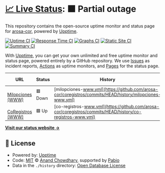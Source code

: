 # [📈 Live Status](https://status.coregistros.com): <!--live status--> **🟧 Partial outage**

This repository contains the open-source uptime monitor and status page for [arosa-cor](https://status.coregistros.com), powered by [Upptime](https://github.com/upptime/upptime).

[![Uptime CI](https://github.com/arosa-cor/coregistros/workflows/Uptime%20CI/badge.svg)](https://github.com/arosa-cor/coregistros/actions?query=workflow%3A%22Uptime+CI%22)
[![Response Time CI](https://github.com/arosa-cor/coregistros/workflows/Response%20Time%20CI/badge.svg)](https://github.com/arosa-cor/coregistros/actions?query=workflow%3A%22Response+Time+CI%22)
[![Graphs CI](https://github.com/arosa-cor/coregistros/workflows/Graphs%20CI/badge.svg)](https://github.com/arosa-cor/coregistros/actions?query=workflow%3A%22Graphs+CI%22)
[![Static Site CI](https://github.com/arosa-cor/coregistros/workflows/Static%20Site%20CI/badge.svg)](https://github.com/arosa-cor/coregistros/actions?query=workflow%3A%22Static+Site+CI%22)
[![Summary CI](https://github.com/arosa-cor/coregistros/workflows/Summary%20CI/badge.svg)](https://github.com/arosa-cor/coregistros/actions?query=workflow%3A%22Summary+CI%22)

With [Upptime](https://upptime.js.org), you can get your own unlimited and free uptime monitor and status page, powered entirely by a GitHub repository. We use [Issues](https://github.com/arosa-cor/coregistros/issues) as incident reports, [Actions](https://github.com/arosa-cor/coregistros/actions) as uptime monitors, and [Pages](https://status.coregistros.com) for the status page.

<!--start: status pages-->
<!-- This summary is generated by Upptime (https://github.com/upptime/upptime) -->
<!-- Do not edit this manually, your changes will be overwritten -->
<!-- prettier-ignore -->
| URL | Status | History | Response Time | Uptime |
| --- | ------ | ------- | ------------- | ------ |
| <img alt="" src="https://icons.duckduckgo.com/ip3/www.milopciones.es.ico" height="13"> [Milopciones (WWW)](https://www.milopciones.es) | 🟥 Down | [milopciones-www.yml](https://github.com/arosa-cor/coregistros/commits/HEAD/history/milopciones-www.yml) | <details><summary><img alt="Response time graph" src="./graphs/milopciones-www/response-time-week.png" height="20"> 2752ms</summary><br><a href="https://arosa-cor.github.io/coregistros/history/milopciones-www"><img alt="Response time 2752" src="https://img.shields.io/endpoint?url=https%3A%2F%2Fraw.githubusercontent.com%2Farosa-cor%2Fcoregistros%2FHEAD%2Fapi%2Fmilopciones-www%2Fresponse-time.json"></a><br><a href="https://arosa-cor.github.io/coregistros/history/milopciones-www"><img alt="24-hour response time 2373" src="https://img.shields.io/endpoint?url=https%3A%2F%2Fraw.githubusercontent.com%2Farosa-cor%2Fcoregistros%2FHEAD%2Fapi%2Fmilopciones-www%2Fresponse-time-day.json"></a><br><a href="https://arosa-cor.github.io/coregistros/history/milopciones-www"><img alt="7-day response time 2752" src="https://img.shields.io/endpoint?url=https%3A%2F%2Fraw.githubusercontent.com%2Farosa-cor%2Fcoregistros%2FHEAD%2Fapi%2Fmilopciones-www%2Fresponse-time-week.json"></a><br><a href="https://arosa-cor.github.io/coregistros/history/milopciones-www"><img alt="30-day response time 2752" src="https://img.shields.io/endpoint?url=https%3A%2F%2Fraw.githubusercontent.com%2Farosa-cor%2Fcoregistros%2FHEAD%2Fapi%2Fmilopciones-www%2Fresponse-time-month.json"></a><br><a href="https://arosa-cor.github.io/coregistros/history/milopciones-www"><img alt="1-year response time 2752" src="https://img.shields.io/endpoint?url=https%3A%2F%2Fraw.githubusercontent.com%2Farosa-cor%2Fcoregistros%2FHEAD%2Fapi%2Fmilopciones-www%2Fresponse-time-year.json"></a></details> | <details><summary><a href="https://arosa-cor.github.io/coregistros/history/milopciones-www">53.15%</a></summary><a href="https://arosa-cor.github.io/coregistros/history/milopciones-www"><img alt="All-time uptime 53.15%" src="https://img.shields.io/endpoint?url=https%3A%2F%2Fraw.githubusercontent.com%2Farosa-cor%2Fcoregistros%2FHEAD%2Fapi%2Fmilopciones-www%2Fuptime.json"></a><br><a href="https://arosa-cor.github.io/coregistros/history/milopciones-www"><img alt="24-hour uptime 0.00%" src="https://img.shields.io/endpoint?url=https%3A%2F%2Fraw.githubusercontent.com%2Farosa-cor%2Fcoregistros%2FHEAD%2Fapi%2Fmilopciones-www%2Fuptime-day.json"></a><br><a href="https://arosa-cor.github.io/coregistros/history/milopciones-www"><img alt="7-day uptime 53.15%" src="https://img.shields.io/endpoint?url=https%3A%2F%2Fraw.githubusercontent.com%2Farosa-cor%2Fcoregistros%2FHEAD%2Fapi%2Fmilopciones-www%2Fuptime-week.json"></a><br><a href="https://arosa-cor.github.io/coregistros/history/milopciones-www"><img alt="30-day uptime 53.15%" src="https://img.shields.io/endpoint?url=https%3A%2F%2Fraw.githubusercontent.com%2Farosa-cor%2Fcoregistros%2FHEAD%2Fapi%2Fmilopciones-www%2Fuptime-month.json"></a><br><a href="https://arosa-cor.github.io/coregistros/history/milopciones-www"><img alt="1-year uptime 53.15%" src="https://img.shields.io/endpoint?url=https%3A%2F%2Fraw.githubusercontent.com%2Farosa-cor%2Fcoregistros%2FHEAD%2Fapi%2Fmilopciones-www%2Fuptime-year.json"></a></details>
| <img alt="" src="https://icons.duckduckgo.com/ip3/www.coregistros.com.ico" height="13"> [CoRegistros (WWW)](https://www.coregistros.com) | 🟩 Up | [co-registros-www.yml](https://github.com/arosa-cor/coregistros/commits/HEAD/history/co-registros-www.yml) | <details><summary><img alt="Response time graph" src="./graphs/co-registros-www/response-time-week.png" height="20"> 907ms</summary><br><a href="https://arosa-cor.github.io/coregistros/history/co-registros-www"><img alt="Response time 907" src="https://img.shields.io/endpoint?url=https%3A%2F%2Fraw.githubusercontent.com%2Farosa-cor%2Fcoregistros%2FHEAD%2Fapi%2Fco-registros-www%2Fresponse-time.json"></a><br><a href="https://arosa-cor.github.io/coregistros/history/co-registros-www"><img alt="24-hour response time 342" src="https://img.shields.io/endpoint?url=https%3A%2F%2Fraw.githubusercontent.com%2Farosa-cor%2Fcoregistros%2FHEAD%2Fapi%2Fco-registros-www%2Fresponse-time-day.json"></a><br><a href="https://arosa-cor.github.io/coregistros/history/co-registros-www"><img alt="7-day response time 907" src="https://img.shields.io/endpoint?url=https%3A%2F%2Fraw.githubusercontent.com%2Farosa-cor%2Fcoregistros%2FHEAD%2Fapi%2Fco-registros-www%2Fresponse-time-week.json"></a><br><a href="https://arosa-cor.github.io/coregistros/history/co-registros-www"><img alt="30-day response time 907" src="https://img.shields.io/endpoint?url=https%3A%2F%2Fraw.githubusercontent.com%2Farosa-cor%2Fcoregistros%2FHEAD%2Fapi%2Fco-registros-www%2Fresponse-time-month.json"></a><br><a href="https://arosa-cor.github.io/coregistros/history/co-registros-www"><img alt="1-year response time 907" src="https://img.shields.io/endpoint?url=https%3A%2F%2Fraw.githubusercontent.com%2Farosa-cor%2Fcoregistros%2FHEAD%2Fapi%2Fco-registros-www%2Fresponse-time-year.json"></a></details> | <details><summary><a href="https://arosa-cor.github.io/coregistros/history/co-registros-www">100.00%</a></summary><a href="https://arosa-cor.github.io/coregistros/history/co-registros-www"><img alt="All-time uptime 100.00%" src="https://img.shields.io/endpoint?url=https%3A%2F%2Fraw.githubusercontent.com%2Farosa-cor%2Fcoregistros%2FHEAD%2Fapi%2Fco-registros-www%2Fuptime.json"></a><br><a href="https://arosa-cor.github.io/coregistros/history/co-registros-www"><img alt="24-hour uptime 100.00%" src="https://img.shields.io/endpoint?url=https%3A%2F%2Fraw.githubusercontent.com%2Farosa-cor%2Fcoregistros%2FHEAD%2Fapi%2Fco-registros-www%2Fuptime-day.json"></a><br><a href="https://arosa-cor.github.io/coregistros/history/co-registros-www"><img alt="7-day uptime 100.00%" src="https://img.shields.io/endpoint?url=https%3A%2F%2Fraw.githubusercontent.com%2Farosa-cor%2Fcoregistros%2FHEAD%2Fapi%2Fco-registros-www%2Fuptime-week.json"></a><br><a href="https://arosa-cor.github.io/coregistros/history/co-registros-www"><img alt="30-day uptime 100.00%" src="https://img.shields.io/endpoint?url=https%3A%2F%2Fraw.githubusercontent.com%2Farosa-cor%2Fcoregistros%2FHEAD%2Fapi%2Fco-registros-www%2Fuptime-month.json"></a><br><a href="https://arosa-cor.github.io/coregistros/history/co-registros-www"><img alt="1-year uptime 100.00%" src="https://img.shields.io/endpoint?url=https%3A%2F%2Fraw.githubusercontent.com%2Farosa-cor%2Fcoregistros%2FHEAD%2Fapi%2Fco-registros-www%2Fuptime-year.json"></a></details>

<!--end: status pages-->

[**Visit our status website →**](https://status.coregistros.com)

## 📄 License

- Powered by: [Upptime](https://github.com/upptime/upptime)
- Code: [MIT](./LICENSE) © [Anand Chowdhary](https://anandchowdhary.com), supported by [Pabio](https://pabio.com)
- Data in the `./history` directory: [Open Database License](https://opendatacommons.org/licenses/odbl/1-0/)
